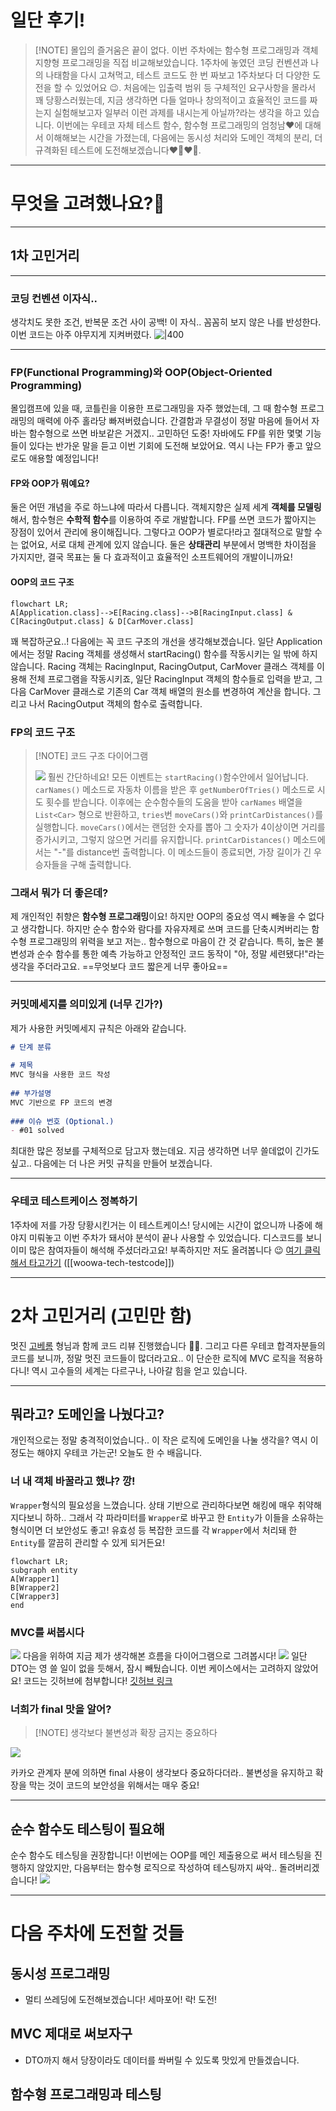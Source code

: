 # 일단 후기!
> [!NOTE] 몰입의 즐거움은 끝이 없다.
> 이번 주차에는 함수형 프로그래밍과 객체 지향형 프로그래밍을 직접 비교해보았습니다. 1주차에 놓였던 코딩 컨벤션과 나의 나태함을 다시 고쳐먹고, 테스트 코드도 한 번 짜보고 1주차보다 더 다양한 도전을 할 수 있었어요 😉.
> 처음에는 입출력 범위 등 구체적인 요구사항을 몰라서 꽤 당황스러웠는데, 지금 생각하면 다들 얼마나 창의적이고 효율적인 코드를 짜는지 실험해보고자 일부러 이런 과제를 내시는게 아닐까?라는 생각을 하고 있습니다.
> 이번에는 우테코 자체 테스트 함수, 함수형 프로그래밍의 엄청남❤️에 대해서 이해해보는 시간을 가졌는데, 다음에는 동시성 처리와 도메인 객체의 분리, 더 규격화된 테스트에 도전해보겠습니다❤️‍🔥❤️‍🔥.

---

# 무엇을 고려했나요?🧐
---
## 1차 고민거리
---
### 코딩 컨벤션 이자식..
생각치도 못한 조건, 반복문 조건 사이 공백! 이 자식.. 꼼꼼히 보지 않은 나를 반성한다. 이번 코드는 아주 야무지게 지켜버렸다.
![|400](https://i.imgur.com/V5dni0x.png)

---
### FP(Functional Programming)와 OOP(Object-Oriented Programming)
몰입캠프에 있을 때, 코틀린을 이용한 프로그래밍을 자주 했었는데, 그 때 함수형 프로그래밍의 매력에 아주 홀라당 빠져버렸습니다. 간결함과 무결성이 정말 마음에 들어서 자바는 함수형으로 쓰면 바보같은 거겠지.. 고민하던 도중! 자바에도 FP를 위한 몇몇 기능들이 있다는 반가운 말을 듣고 이번 기회에 도전해 보았어요. 역시 나는 FP가 좋고 앞으로도 애용할 예정입니다!

#### FP와 OOP가 뭐예요?
둘은 어떤 개념을 주로 하느냐에 따라서 다릅니다. 객체지향은 실제 세계 **객체를 모델링**해서, 함수형은 **수학적 함수**를 이용하여 주로 개발합니다. FP를 쓰면 코드가 짧아지는 장점이 있어서 관리에 용이해집니다. 그렇다고 OOP가 별로다!라고 절대적으로 말할 수는 없어요, 서로 대체 관계에 있지 않습니다.
둘은 **상태관리** 부분에서 명백한 차이점을 가지지만, 결국 목표는 둘 다 효과적이고 효율적인 소프트웨어의 개발이니까요! 

#### OOP의 코드 구조
```mermaid
flowchart LR;
A[Application.class]-->E[Racing.class]-->B[RacingInput.class] & C[RacingOutput.class] & D[CarMover.class]
```
꽤 복잡하군요..! 다음에는 꼭 코드 구조의 개선을 생각해보겠습니다.
일단 Application에서는 정말 Racing 객체를 생성해서 startRacing() 함수를 작동시키는 일 밖에 하지 않습니다.
Racing 객체는 RacingInput, RacingOutput, CarMover 클래스 객체를 이용해 전체 프로그램을 작동시키죠, 일단 RacingInput 객체의 함수들로 입력을 받고, 그 다음 CarMover 클래스로 기존의 Car 객체 배열의 원소를 변경하여 계산을 합니다. 그리고 나서 RacingOutput 객체의 함수로 출력합니다.

### FP의 코드 구조
> [!NOTE] 코드 구조 다이어그램
> 
> ![](https://i.imgur.com/5eTPUcr.png)
> 훨씬 간단하네요! 모든 이벤트는 `startRacing()`함수안에서 일어납니다. `carNames()` 메소드로 자동차 이름을 받은 후 `getNumberOfTries()` 메소드로 시도 횟수를 받습니다. 
> 이후에는 순수함수들의 도움을 받아 `carNames` 배열을 `List<Car>` 형으로 반환하고, `tries`번 `moveCars()`와 `printCarDistances()`를 실행합니다. 
> `moveCars()`에서는 랜덤한 숫자를 뽑아 그 숫자가 4이상이면 거리를 증가시키고, 그렇지 않으면 거리를 유지합니다. `printCarDistances()` 메소드에서는 "-"를 distance번 출력합니다.
> 이 메소드들이 종료되면, 가장 길이가 긴 우승자들을 구해 출력합니다.

### 그래서 뭐가 더 좋은데?
제 개인적인 취향은 **함수형 프로그래밍**이요! 하지만 OOP의 중요성 역시 빼놓을 수 없다고 생각합니다. 하지만 순수 함수와 람다를 자유자제로 쓰며 코드를 단축시켜버리는 함수형 프로그래밍의 위력을 보고 저는.. 함수형으로 마음이 간 것 같습니다. 특히, 높은 불변성과 순수 함수를 통한 예측 가능하고 안정적인 코드 동작이 "아, 정말 세련됐다!"라는 생각을 주더라고요. ==무엇보다 코드 짧은게 너무 좋아요==

---
### 커밋메세지를 의미있게 (너무 긴가?)
제가 사용한 커밋메세지 규칙은 아래와 같습니다.
```markdown
# 단계 분류  
  
# 제목  
MVC 형식을 사용한 코드 작성
  
## 부가설명  
MVC 기반으로 FP 코드의 변경
  
### 이슈 번호 (Optional.)
- #01 solved
```
최대한 많은 정보를 구체적으로 담고자 했는데요. 지금 생각하면 너무 쓸데없이 긴가도 싶고.. 다음에는 더 나은 커밋 규칙을 만들어 보겠습니다.

---
### 우테코 테스트케이스 정복하기
1주차에 저를 가장 당황시킨거는 이 테스트케이스! 당시에는 시간이 없으니까 나중에 해야지 미뤄놓고 이번 주차가 돼서야 분석이 끝나 사용할 수 있었습니다. 디스코드를 보니 이미 많은 참여자들이 해석해 주셨더라고요! 부족하지만 저도 올려봅니다 😉
[여기 클릭해서 타고가기]() ([[woowa-tech-testcode]])

---

# 2차 고민거리 (고민만 함)
멋진 [고베롬](https://berom.tistory.com/) 형님과 함께 코드 리뷰 진행했습니다 💯💯. 그리고 다른 우테코 합격자분들의 코드를 보니까, 정말 멋진 코드들이 많더라고요.. 이 단순한 로직에 MVC 로직을 적용하다니! 역시 고수들의 세계는 다르구나, 나아갈 힘을 얻고 있습니다. 

---
## 뭐라고? 도메인을 나눴다고?
개인적으로는 정말 충격적이었습니다.. 이 작은 로직에 도메인을 나눌 생각을? 역시 이 정도는 해야지 우테코 가는군! 오늘도 한 수 배웁니다.
### 너 내 객체 바꿀라고 했냐? 깡!
`Wrapper`형식의 필요성을 느꼈습니다. 상태 기반으로 관리하다보면 해킹에 매우 취약해지다보니 하하.. 그래서 각 파라미터를 `Wrapper`로 바꾸고 한 `Entity`가 이들을 소유하는 형식이면 더 보안성도 좋고! 유효성 등 복잡한 코드를 각 `Wrapper`에서 처리돼 한 `Entity`를 깔끔히 관리할 수 있게 되거든요!
```mermaid
flowchart LR;
subgraph entity
A[Wrapper1]
B[Wrapper2]
C[Wrapper3]
end
```
### MVC를 써봅시다
![](https://i.imgur.com/JQZGpPK.png)
다음을 위하여 지금 제가 생각해본 흐름을 다이어그램으로 그려봅시다!
![](https://i.imgur.com/Tl10YSG.png)
일단 DTO는 영 쓸 일이 없을 듯해서, 잠시 빼뒀습니다. 이번 케이스에서는 고려하지 않았어요!
코드는 깃허브에 첨부합니다! [깃허브 링크]()

### 너희가 final 맛을 알어?
> [!NOTE] 생각보다 불변성과 확장 금지는 중요하다
> 
![](https://i.imgur.com/OzX5Vdk.png)

카카오 관계자 분에 의하면 final 사용이 생각보다 중요하다더라.. 불변성을 유지하고 확장을 막는 것이 코드의 보안성을 위해서는 매우 중요!

---
## 순수 함수도 테스팅이 필요해
순수 함수도 테스팅을 권장합니다! 이번에는 OOP를 메인 제출용으로 써서 테스팅을 진행하지 않았지만, 다음부터는 함수형 로직으로 작성하여 테스팅까지 싸악.. 돌려버리겠습니다!
![](https://i.imgur.com/R5yCclB.png)

---
# 다음 주차에 도전할 것들
## 동시성 프로그래밍
- 멀티 쓰레딩에 도전해보겠습니다! 세마포어! 락! 도전!
## MVC 제대로 써보자구
- DTO까지 해서 당장이라도 데이터를 쏴버릴 수 있도록 맛있게 만들겠습니다.
## 함수형 프로그래밍과 테스팅